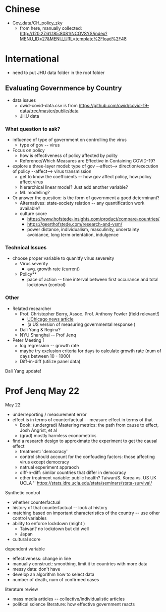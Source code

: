 # Chinese

* Gov_data/CH_policy_zky
  * from here, manually collected: http://120.27.61.185:8081/NCOVSYS/index?MENU_ID=27&MENU_URL=template%2Fload%2F48



# International

* need to put JHU data folder in the root folder 



## Evaluating Governmence by Country

* data issues 
  * owid-covid-data.csv  is from https://github.com/owid/covid-19-data/tree/master/public/data 
  * JHU data 

### What question to ask?

* influence of type of government on controlling the virus 
  * type of gov -- virus 
* Focus on policy 
  * how is effectiveness of policy affected by polity 
  * Reference/Which Measures are Effective in Containing COVID-19?
* explore a three-layer model: type of gov --affect--> direction/execution of policy --affect--> virus transmission
  * get to know the coefficients -- how gov affect policy, how policy affect virus 
  * hierarchical linear model? Just add another variable?
  * ML modelling? 
* Or answer the question: is the form of government a good determinant?
  * Alternatives: state-society relation -- any quantification work available?
  * culture score
    * https://www.hofstede-insights.com/product/compare-countries/
    * https://geerthofstede.com/research-and-vsm/
    * power distance, individualism, masculinity, uncertainty avoidance, long term orientation, indulgence

### Technical Issues

* choose proper variable to quanitfy virus severeity 
  * Virus severity 
    * avg. growth rate (current)
  * Policy**
    * pace of action -- time interval between first occurance and total lockdown (control)

### Other 

* Related researcher 
  * Prof. Christopher Berry, Assoc. Prof. Anthony Fowler (field relevant!)
    * [UChicago news article](https://news.uchicago.edu/story/covid-19-pandemic-inspires-scholars-change-course?utm_source=newsletter&utm_medium=email&utm_campaign=UChicago_News_M05_07_2020&mkt_tok=eyJpIjoiTW1NME1USmxZakl4TmpoaCIsInQiOiJMZmtnTnlFWlczN2NwMUJsT011WXozXC9pc0tjWlJ3c3ZOcjhOeERnVzI1YzN1cGNcL21DY2tsK1V0Y3ZFcERydU9PTlJEWlVhR09sZE0xQnBlVlpCeEwxNUZHNUZXSE5GRjlyOVpXeUdTTlNRajl6S1pHQVdpVTJmaDBXRndsVFoyIn0%3D)
    * (a US version of measuring governmental response )
  * Dali Yang & Regina?
  * NYU Shanghai -- Prof Jenq 
* Peter Meeting 1
  * log regression -- growth rate 
  * maybe try exclusion criteria for days to calculate growth rate (num of days between 10 - 1000)
  * Diff-in-diff (utilize panel data) 

Dali Yang update!



# Prof Jenq May 22

May 22
* underreporting / measurement error
* effect is in terms of counterfactual -- measure effect in terms of that 
  * Book: (undergrad) Mastering metrics: the path from cause to effect, Josh Angrist, et al 
  * (grad) mostly harmless econometrics   
* find a research design to approximate the experiment to get the causal effect 
  * treatment: 'democracy'
  * control should account for the confouding factors: those affecting virus except democracy 
  * natrual experiment appraoch 
  * diff-n-diff: similar countries that differ in democracy 
  * other treatment variable: public health? Taiwan/S. Korea vs. US UK 
UCLA ''
https://stats.idre.ucla.edu/stata/seminars/stata-survival/ 

Synthetic control 
* whether counterfactual 
* history of that counterfactual -- look at history 
* matching based on important characteristics of the country -- use other control variables 
* ability to enforce lockdown (might ) 
  * Taiwan? no lockdown but did well 
  * Japan
* cultural score 

dependent variable 
* effectiveness: change in line 
* manually construct: smoothing, limit it to countries with more data 
* messy data: don't have 
* develop an algorithm how to select data 
* number of death, num of confirmed cases 

literature review 
* mass media articles -- collective/individualistic articles 
* political science literature: how effective government reacts 